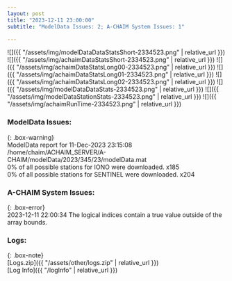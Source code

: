 ```yaml
---
layout: post
title: "2023-12-11 23:00:00"
subtitle: "ModelData Issues: 2; A-CHAIM System Issues: 1"

---
```


![]({{ "/assets/img/modelDataDataStatsShort-2334523.png" | relative_url }})
![]({{ "/assets/img/achaimDataStatsShort-2334523.png" | relative_url }})
![]({{ "/assets/img/achaimDataStatsLong00-2334523.png" | relative_url }})
![]({{ "/assets/img/achaimDataStatsLong01-2334523.png" | relative_url }})
![]({{ "/assets/img/achaimDataStatsLong02-2334523.png" | relative_url }})
![]({{ "/assets/img/modelDataDataStats-2334523.png" | relative_url }})
![]({{ "/assets/img/modelDataStationStats-2334523.png" | relative_url }})
![]({{ "/assets/img/achaimRunTime-2334523.png" | relative_url }})


### ModelData Issues:  
  
{: .box-warning}  
 ModelData report for 11-Dec-2023 23:15:08   
 /home/chaim/ACHAIM_SERVER/A-CHAIM/modelData/2023/345/23/modelData.mat   
 0% of all possible stations for IONO were downloaded. x185   
 0% of all possible stations for SENTINEL were downloaded. x204   
  
### A-CHAIM System Issues:  
  
{: .box-error}  
2023-12-11 22:00:34 The logical indices contain a true value outside of the array bounds.  

### Logs:  
  
{: .box-note}  
[Logs.zip]({{ "/assets/other/logs.zip" | relative_url }})  
[Log Info]({{ "/logInfo" | relative_url }})  
